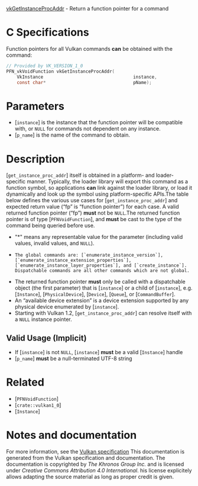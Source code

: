[vkGetInstanceProcAddr](https://www.khronos.org/registry/vulkan/specs/1.3-extensions/man/html/vkGetInstanceProcAddr.html) - Return a function pointer for a command

# C Specifications
Function pointers for all Vulkan commands  **can**  be obtained with the command:
```c
// Provided by VK_VERSION_1_0
PFN_vkVoidFunction vkGetInstanceProcAddr(
    VkInstance                                  instance,
    const char*                                 pName);
```

# Parameters
- [`instance`] is the instance that the function pointer will be compatible with, or `NULL` for commands not dependent on any instance.
- [`p_name`] is the name of the command to obtain.

# Description
[`get_instance_proc_addr`] itself is obtained in a platform- and loader-
specific manner.
Typically, the loader library will export this command as a function symbol,
so applications  **can**  link against the loader library, or load it dynamically
and look up the symbol using platform-specific APIs.The table below defines the various use cases for
[`get_instance_proc_addr`] and expected return value (“fp” is “function
pointer”) for each case.
A valid returned function pointer (“fp”)  **must**  not be `NULL`.The returned function pointer is of type [`PFNVoidFunction`], and  **must** 
be cast to the type of the command being queried before use.
* "*" means any representable value for the parameter (including valid values, invalid values, and `NULL`).
*     The global commands are: [`enumerate_instance_version`],     [`enumerate_instance_extension_properties`],     [`enumerate_instance_layer_properties`], and [`create_instance`].     Dispatchable commands are all other commands which are not global.
* The returned function pointer  **must**  only be called with a dispatchable object (the first parameter) that is [`instance`] or a child of [`instance`], e.g. [`Instance`], [`PhysicalDevice`], [`Device`], [`Queue`], or [`CommandBuffer`].
* An “available device extension” is a device extension supported by any physical device enumerated by [`instance`].
* Starting with Vulkan 1.2, [`get_instance_proc_addr`] can resolve itself with a `NULL` instance pointer.

## Valid Usage (Implicit)
-    If [`instance`] is not `NULL`, [`instance`] **must**  be a valid [`Instance`] handle
-  [`p_name`] **must**  be a null-terminated UTF-8 string

# Related
- [`PFNVoidFunction`]
- [`crate::vulkan1_0`]
- [`Instance`]

# Notes and documentation
For more information, see the [Vulkan specification](https://www.khronos.org/registry/vulkan/specs/1.3-extensions/html/vkspec.html)
This documentation is generated from the Vulkan specification and documentation.
The documentation is copyrighted by *The Khronos Group Inc.* and is licensed under *Creative Commons Attribution 4.0 International*.
his license explicitely allows adapting the source material as long as proper credit is given.
        